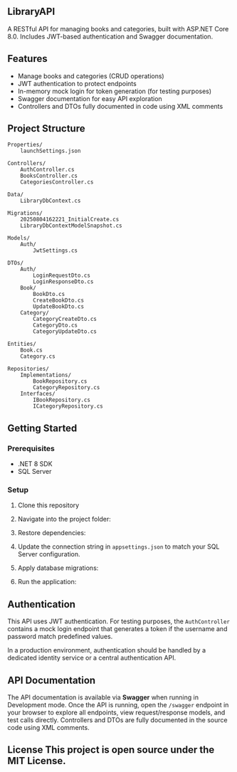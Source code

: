 ## LibraryAPI

A RESTful API for managing books and categories, built with ASP.NET Core 8.0.
Includes JWT-based authentication and Swagger documentation.

## Features

* Manage books and categories (CRUD operations)
* JWT authentication to protect endpoints
* In-memory mock login for token generation (for testing purposes)
* Swagger documentation for easy API exploration
* Controllers and DTOs fully documented in code using XML comments

## Project Structure

```
Properties/
    launchSettings.json

Controllers/
    AuthController.cs
    BooksController.cs
    CategoriesController.cs

Data/
    LibraryDbContext.cs

Migrations/
    20250804162221_InitialCreate.cs
    LibraryDbContextModelSnapshot.cs

Models/
    Auth/
        JwtSettings.cs

DTOs/
    Auth/
        LoginRequestDto.cs
        LoginResponseDto.cs
    Book/
        BookDto.cs
        CreateBookDto.cs
        UpdateBookDto.cs
    Category/
        CategoryCreateDto.cs
        CategoryDto.cs
        CategoryUpdateDto.cs

Entities/
    Book.cs
    Category.cs

Repositories/
    Implementations/
        BookRepository.cs
        CategoryRepository.cs
    Interfaces/
        IBookRepository.cs
        ICategoryRepository.cs
```

## Getting Started

### Prerequisites

* .NET 8 SDK
* SQL Server

### Setup

1. Clone this repository

2. Navigate into the project folder:

3. Restore dependencies:

4. Update the connection string in `appsettings.json` to match your SQL Server configuration.

5. Apply database migrations:

6. Run the application:

## Authentication

This API uses JWT authentication.
For testing purposes, the `AuthController` contains a mock login endpoint that generates a token if the username and password match predefined values.

In a production environment, authentication should be handled by a dedicated identity service or a central authentication API.

## API Documentation

The API documentation is available via **Swagger** when running in Development mode.
Once the API is running, open the `/swagger` endpoint in your browser to explore all endpoints, view request/response models, and test calls directly.
Controllers and DTOs are fully documented in the source code using XML comments.

## License This project is open source under the MIT License.
